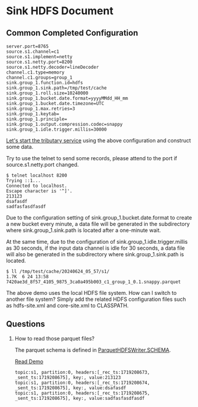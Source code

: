 # Sink HDFS Document

## Common Completed Configuration

```properties
server.port=8765
source.s1.channel=c1
source.s1.implement=netty
source.s1.netty.port=8200
source.s1.netty.decoder=lineDecoder
channel.c1.type=memory
channel.c1.groups=group_1
sink.group_1.function.id=hdfs
sink.group_1.sink.path=/tmp/test/cache
sink.group_1.roll.size=10240000
sink.group_1.bucket.date.format=yyyyMMdd_HH_mm
sink.group_1.bucket.date.timezone=UTC
sink.group_1.max.retries=3
sink.group_1.keytab=
sink.group_1.principle=
sink.group_1.output.compression.codec=snappy
sink.group_1.idle.trigger.millis=30000
```

[Let's start the tributary service](../../doc/user_guide.md) using the above configuration and
construct some data.

Try to use the telnet to send some records, please attend to the port if source.s1.netty.port
changed.

```shell
$ telnet localhost 8200
Trying ::1...
Connected to localhost.
Escape character is '^]'.
213123
dsafasdf
sadfasfasdfasdf
```

Due to the configuration setting of sink.group_1.bucket.date.format to create a new bucket every
minute, a data file will be generated in the subdirectory where sink.group_1.sink.path is located
after a one-minute wait.

At the same time, due to the configuration of sink.group_1.idle.trigger.millis as 30 seconds, if the
input data channel is idle for 30 seconds, a data file will also be generated in the subdirectory
where sink.group_1.sink.path is located.

```shell
$ ll /tmp/test/cache/20240624_05_57/s1/
1.7K  6 24 13:58 7420ae3d_8f57_4105_9875_3ca0a495b003_c1_group_1_0.1.snappy.parquet
```

The above demo uses the local HDFS file system. How can I switch to another file system? Simply add
the related HDFS configuration files such as hdfs-site.xml and core-site.xml to CLASSPATH.

## Questions

1. How to read those parquet files?

   The parquet schema is defined
   in [ParquetHDFSWriter.SCHEMA](src/main/java/org/zicat/tributary/sink/hdfs/ParquetHDFSWriter.java).

   [Read Demo](../../sample-code/src/main/java/org/zicat/tributary/demo/sink/HDFSSinkParquetReader.java)

   ```text
   topic:s1, partition:0, headers:[_rec_ts:1719208673, _sent_ts:1719208675], key:, value:213123
   topic:s1, partition:0, headers:[_rec_ts:1719208674, _sent_ts:1719208675], key:, value:dsafasdf
   topic:s1, partition:0, headers:[_rec_ts:1719208675, _sent_ts:1719208675], key:, value:sadfasfasdfasdf
   ```
   
  
   
